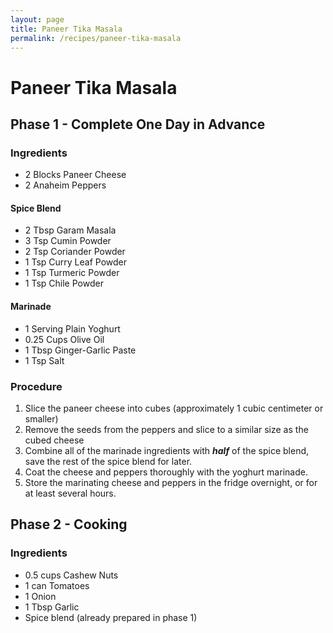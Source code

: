 ```yaml
---
layout: page
title: Paneer Tika Masala
permalink: /recipes/paneer-tika-masala
---
```


# Paneer Tika Masala

## Phase 1 - Complete One Day in Advance

### Ingredients

* 2 Blocks Paneer Cheese
* 2 Anaheim Peppers

#### Spice Blend

* 2 Tbsp Garam Masala
* 3 Tsp Cumin Powder
* 2 Tsp Coriander Powder
* 1 Tsp Curry Leaf Powder
* 1 Tsp Turmeric Powder
* 1 Tsp Chile Powder

#### Marinade

* 1 Serving Plain Yoghurt
* 0.25 Cups Olive Oil
* 1 Tbsp Ginger-Garlic Paste
* 1 Tsp Salt

### Procedure

1. Slice the paneer cheese into cubes (approximately 1 cubic centimeter or smaller)
2. Remove the seeds from the peppers and slice to a similar size as the cubed cheese
3. Combine all of the marinade ingredients with ***half*** of the spice blend, save the rest of the spice blend for later.
4. Coat the cheese and peppers thoroughly with the yoghurt marinade. 
5. Store the marinating cheese and peppers in the fridge overnight, or for at least several hours.

## Phase 2 - Cooking

### Ingredients

* 0.5 cups Cashew Nuts
* 1 can Tomatoes
* 1 Onion
* 1 Tbsp Garlic
* Spice blend (already prepared in phase 1)
